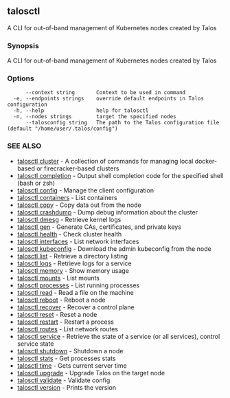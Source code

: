 <!-- markdownlint-disable -->
## talosctl

A CLI for out-of-band management of Kubernetes nodes created by Talos

### Synopsis

A CLI for out-of-band management of Kubernetes nodes created by Talos

### Options

```
      --context string       Context to be used in command
  -e, --endpoints strings    override default endpoints in Talos configuration
  -h, --help                 help for talosctl
  -n, --nodes strings        target the specified nodes
      --talosconfig string   The path to the Talos configuration file (default "/home/user/.talos/config")
```

### SEE ALSO

* [talosctl cluster](talosctl_cluster.md)	 - A collection of commands for managing local docker-based or firecracker-based clusters
* [talosctl completion](talosctl_completion.md)	 - Output shell completion code for the specified shell (bash or zsh)
* [talosctl config](talosctl_config.md)	 - Manage the client configuration
* [talosctl containers](talosctl_containers.md)	 - List containers
* [talosctl copy](talosctl_copy.md)	 - Copy data out from the node
* [talosctl crashdump](talosctl_crashdump.md)	 - Dump debug information about the cluster
* [talosctl dmesg](talosctl_dmesg.md)	 - Retrieve kernel logs
* [talosctl gen](talosctl_gen.md)	 - Generate CAs, certificates, and private keys
* [talosctl health](talosctl_health.md)	 - Check cluster health
* [talosctl interfaces](talosctl_interfaces.md)	 - List network interfaces
* [talosctl kubeconfig](talosctl_kubeconfig.md)	 - Download the admin kubeconfig from the node
* [talosctl list](talosctl_list.md)	 - Retrieve a directory listing
* [talosctl logs](talosctl_logs.md)	 - Retrieve logs for a service
* [talosctl memory](talosctl_memory.md)	 - Show memory usage
* [talosctl mounts](talosctl_mounts.md)	 - List mounts
* [talosctl processes](talosctl_processes.md)	 - List running processes
* [talosctl read](talosctl_read.md)	 - Read a file on the machine
* [talosctl reboot](talosctl_reboot.md)	 - Reboot a node
* [talosctl recover](talosctl_recover.md)	 - Recover a control plane
* [talosctl reset](talosctl_reset.md)	 - Reset a node
* [talosctl restart](talosctl_restart.md)	 - Restart a process
* [talosctl routes](talosctl_routes.md)	 - List network routes
* [talosctl service](talosctl_service.md)	 - Retrieve the state of a service (or all services), control service state
* [talosctl shutdown](talosctl_shutdown.md)	 - Shutdown a node
* [talosctl stats](talosctl_stats.md)	 - Get processes stats
* [talosctl time](talosctl_time.md)	 - Gets current server time
* [talosctl upgrade](talosctl_upgrade.md)	 - Upgrade Talos on the target node
* [talosctl validate](talosctl_validate.md)	 - Validate config
* [talosctl version](talosctl_version.md)	 - Prints the version

